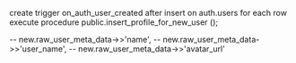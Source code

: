 create trigger on_auth_user_created
after insert on auth.users for each row
execute procedure public.insert_profile_for_new_user ();

-- new.raw_user_meta_data->>'name', -- new.raw_user_meta_data->>'user_name', -- new.raw_user_meta_data->>'avatar_url'
